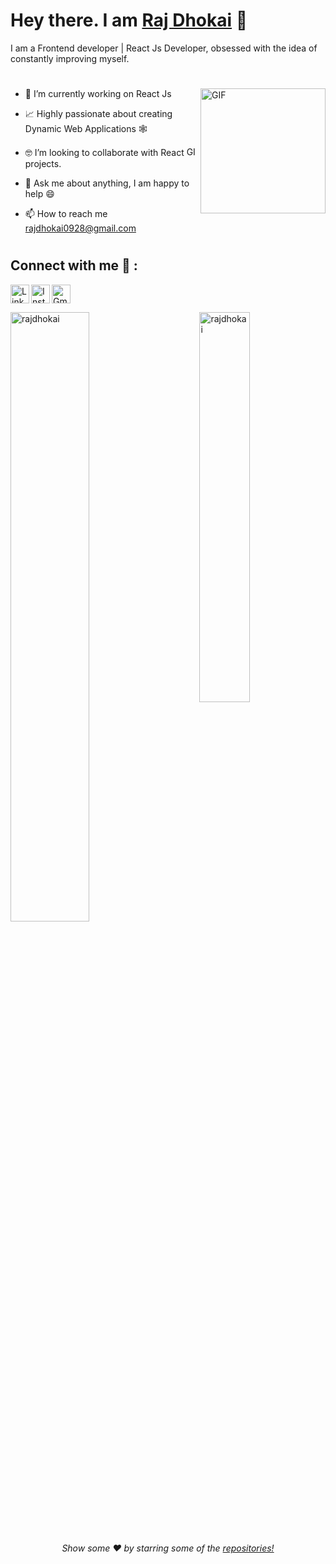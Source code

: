 <!---
rajdhokai/rajdhokai is a ✨ special ✨ repository because its `README.md` (this file) appears on your GitHub profile.
You can click the Preview link to take a look at your changes.
--->
# Hey there. I am [Raj Dhokai](https://github.com/rajdhokai) 👋

<!--<p align="left"> 
	<img src="https://komarev.com/ghpvc/?username=rajdhokai&color=blue" alt="rajdhokai" /> 
</p>--> 

I am a Frontend developer | React Js Developer, obsessed with the idea of constantly improving myself.
<br>
 #
<img align="right" height="200px" alt="GIF" src="https://i.pinimg.com/originals/e4/26/70/e426702edf874b181aced1e2fa5c6cde.gif" />

- 🔭 I’m currently working on React Js <br/>

- 📈 Highly passionate about creating Dynamic Web Applications 🕸 <br/>

- 🤓 I’m looking to collaborate with React <img height="15px" alt="GIF" src="https://upload.wikimedia.org/wikipedia/commons/a/a7/React-icon.svg" /> projects. <br/>

- 💬 Ask me about anything, I am happy to help 😄 <br/>
- 📫 How to reach me rajdhokai0928@gmail.com <br/>

#
## Connect with me 🤝 :


[<img align="left" alt="LinkedIn" width="30px" src="https://www.vectorlogo.zone/logos/linkedin/linkedin-tile.svg" />](https://www.linkedin.com/in/raj-d-9982b8217/)
[<img align="left" alt="Instagram" width="30px" src="https://www.vectorlogo.zone/logos/instagram/instagram-tile.svg" />](https://www.instagram.com/raj__dhokai/)
[<img alt="Gmail" src="https://www.vectorlogo.zone/logos/gmail/gmail-tile.svg" width="30px">](mailto:rajdhokai0928@gmail.com)
<br>
<p> <img src="https://github-readme-stats.vercel.app/api?username=rajdhokai&show_icons=true" alt="rajdhokai" width="50%"/> 
<img src="https://github-readme-stats.vercel.app/api/top-langs/?username=rajdhokai&layout=compact" alt="rajdhokai" align="right" width="40%"/> </p>


<p align="center">
<h6 align="center">Show some ❤️ by starring some of the <a href="https://github.com/rajdhokai?tab=repositories"> repositories!</a></h6>
</p>
